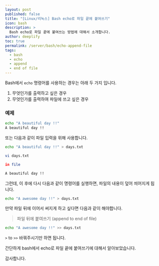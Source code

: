 ```yaml
---
layout: post
published: false
title: "[Linux/리눅스] Bash echo로 파일 끝에 붙여쓰기"
icon: bash
description: >
  Bash echo로 파일 끝에 붙여쓰는 방법에 대해서 소개합니다.
author: deeplify
toc: true
permalink: /server/bash/echo-append-file
tags:
  - bash
  - echo
  - append
  - end of file
---
```


Bash에서 `echo` 명령어를 사용하는 경우는 아래 두 가지 입니다.

1. 무엇인가를 출력하고 싶은 경우
2. 무엇인가를 출력하여 파일에 쓰고 싶은 경우

### 예제

```bash
echo "A beautiful day !!"
A beautiful day !!
```

또는 다음과 같이 파일 입력을 위해 사용합니다.

```bash
echo "A beautiful day !!" > days.txt

vi days.txt

in file

A beautiful day !!


```

그런데, 이 후에 다시 다음과 같이 명령어를 실행하면, 파일의 내용이 덮어 씌어지게 됩니다.

```bash
echo "A awesome day !!" > days.txt
```

만약 파일 뒤에 이어서 써지게 하고 싶다면 다음과 같이 해야합니다.

> 파일 뒤에 붙여쓰기 (append to end of file)

```bash
echo "A awesome day !!" >> days.txt
```

`>` to `>>` 바꿔주시기만 하면 됩니다.

간단하게 bash에서 echo로 파일 끝에 붙여쓰기에 대해서 알아보았습니다.

감사합니다.
